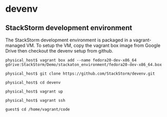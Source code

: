 devenv
======

StackStorm development environment
----------------------------------

The StackStorm development environment is packaged in a vagrant-managed VM. To
setup the VM, copy the vagrant box image from Google Drive then checkout the
devenv setup from github.

~~~~~~~~~~~~~~~~~~~~~~~~~~~~~~~~~~~~~~~~~~~~~~~~~~~~~~~~~~~~~~~~~~~~~~~~~~~~~~~~
physical_host$ vagrant box add --name fedora20-dev-x86_64 gdrive:StackStorm/Demo/stackaton_environment/fedora20-dev-x86_64.box

physical_host$ git clone https://github.com/StackStorm/devenv.git

physical_host$ cd devenv

physical_host$ vagrant up

physical_host$ vagrant ssh

guest$ cd /home/vagrant/code
~~~~~~~~~~~~~~~~~~~~~~~~~~~~~~~~~~~~~~~~~~~~~~~~~~~~~~~~~~~~~~~~~~~~~~~~~~~~~~~~
